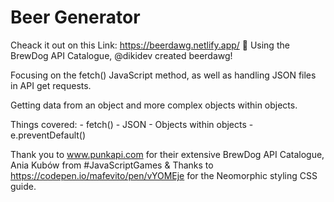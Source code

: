 # Beer Generator

Cheack it out on this Link: https://beerdawg.netlify.app/ 🧐
Using the BrewDog API Catalogue, @dikidev created beerdawg! 

 Focusing on the fetch() JavaScript method, as well as handling JSON files in API get requests.  
 
 Getting data from an object and more complex objects within objects.  
 
 Things covered: - fetch() 
                 - JSON 
                 - Objects within objects 
                 - e.preventDefault()  
                 
Thank you to www.punkapi.com for their extensive BrewDog API Catalogue, 
Ania Kubów from #JavaScriptGames & Thanks to https://codepen.io/mafevito/pen/vYOMEje for the Neomorphic styling CSS guide. 
